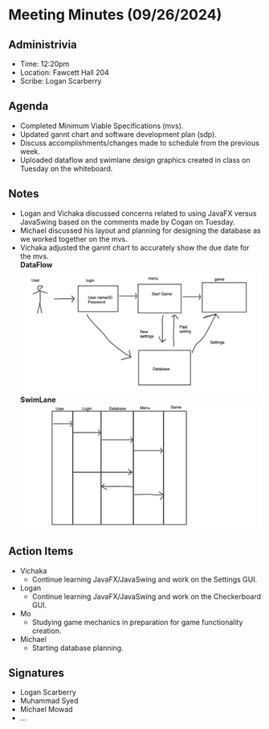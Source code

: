 # Meeting Minutes (09/26/2024)

## Administrivia
* Time: 12:20pm
* Location: Fawcett Hall 204
* Scribe: Logan Scarberry

## Agenda
* Completed Minimum Viable Specifications (mvs).
* Updated gannt chart and software development plan (sdp).
* Discuss accomplishments/changes made to schedule from the previous week.
* Uploaded dataflow and swimlane design graphics created in class on Tuesday on the whiteboard.

## Notes
* Logan and Vichaka discussed concerns related to using JavaFX versus JavaSwing based on the comments made by Cogan on Tuesday.
* Michael discussed his layout and planning for designing the database as we worked together on the mvs.
* Vichaka adjusted the gannt chart to accurately show the due date for the mvs. <br>
**DataFlow**
![DataFlow](dataflow.png) <br>
**SwimLane**
![SwimLane](swimlane.png) <br>



## Action Items
* Vichaka
  * Continue learning JavaFX/JavaSwing and work on the Settings GUI.
* Logan
  * Continue learning JavaFX/JavaSwing and work on the Checkerboard GUI.
* Mo
  * Studying game mechanics in preparation for game functionality creation.
* Michael
  * Starting database planning.

## Signatures
* Logan Scarberry
* Muhammad Syed
* Michael Mowad
* ...
